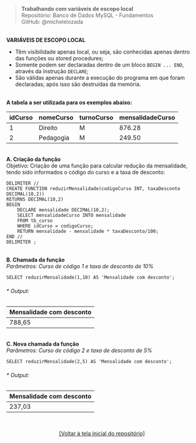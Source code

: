> **Trabalhando com variáveis de escopo local**     
> Repositório: Banco de Dados MySQL - Fundamentos    
> GitHub: @michelelozada
&nbsp;
     
&nbsp;  
**VARIÁVEIS DE ESCOPO LOCAL**  
- Têm visibilidade apenas local, ou seja, são conhecidas apenas dentro das funções ou stored procedures;
- Somente podem ser declaradas dentro de um bloco `BEGIN ... END`, através da instrução `DECLARE`;
- São válidas apenas durante a execução do programa em que foram declaradas; após isso são destruídas da memória.
&nbsp;
     
&nbsp;   
**A tabela a ser utilizada para os exemplos abaixo:**

| idCurso | nomeCurso      | turnoCurso | mensalidadeCurso |
| :--     | :--            | :--        | :--              |
| 1       | Direito		   | M          | 876.28           |
| 2	      | Pedagogia	   | M	        | 249.50           |

&nbsp;     
**A. Criação da função**  
Objetivo: Criação de uma função para calcular redução da mensalidade, tendo sido informados o código do curso e a taxa de desconto:
```mysql
DELIMITER //  
CREATE FUNCTION reduzirMensalidade(codigoCurso INT, taxaDesconto DECIMAL(10,2))
RETURNS DECIMAL(10,2)
BEGIN
    DECLARE mensalidade DECIMAL(10,2);
    SELECT mensalidadeCurso INTO mensalidade
    FROM tb_curso
    WHERE idCurso = codigoCurso;
    RETURN mensalidade - mensalidade * taxaDesconto/100;
END //
DELIMITER ; 
```
&nbsp;    
**B. Chamada da função**  
*Parâmetros: Curso de código 1 e taxa de desconto de 10%*
```mysql
SELECT reduzirMensalidade(1,10) AS 'Mensalidade com desconto';
```
###### * Output: 
| Mensalidade com desconto |
| :---					   |					
| 788,65		           |

&nbsp;  
**C. Nova chamada da função**     
*Parâmetros: Curso de código 2 e taxa de desconto de 5%*
```mysql
SELECT reduzirMensalidade(2,5) AS 'Mensalidade com desconto';
```
###### * Output: 
| Mensalidade com desconto |
| :---					   |					
| 237,03				   |

&nbsp;

<div align="center">
<a href="https://github.com/michelelozada/MySQL-Study-Notes">[Voltar à tela inicial do repositório]</a>
</div>